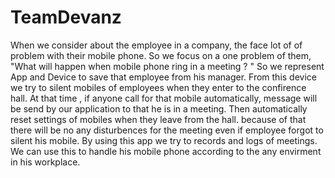 # TeamDevanz
When we consider about the employee in a company, the face lot of of problem with their mobile phone. So we focus on a one problem of them, "What will happen when mobile phone ring in a meeting ? " So we represent App and Device to save that employee from his manager. From this device we try to silent mobiles of employees when they enter to the confirence hall. At that time , if anyone call for that mobile automatically, message will be send by our application to that he is in a meeting.  Then automatically reset settings of mobiles when they leave from the hall.  because of that there will be no any disturbences for the meeting even if employee forgot to silent his mobile.  By using this app we try to records and logs of meetings. We can use this to handle his mobile phone according to the any envirment in his workplace.
